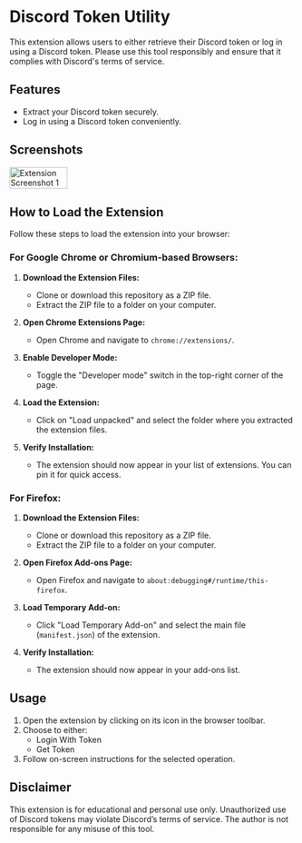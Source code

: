 # Discord Token Utility

This extension allows users to either retrieve their Discord token or log in using a Discord token. Please use this tool responsibly and ensure that it complies with Discord's terms of service.

## Features
- Extract your Discord token securely.
- Log in using a Discord token conveniently.

## Screenshots
<div style="display: flex; justify-content: space-between;">
  <img src="https://i.ibb.co/9h59VGw/image.png" alt="Extension Screenshot 1" width="45%">
</div>

## How to Load the Extension
Follow these steps to load the extension into your browser:

### For Google Chrome or Chromium-based Browsers:
1. **Download the Extension Files:**
   - Clone or download this repository as a ZIP file.
   - Extract the ZIP file to a folder on your computer.

2. **Open Chrome Extensions Page:**
   - Open Chrome and navigate to `chrome://extensions/`.

3. **Enable Developer Mode:**
   - Toggle the "Developer mode" switch in the top-right corner of the page.

4. **Load the Extension:**
   - Click on "Load unpacked" and select the folder where you extracted the extension files.

5. **Verify Installation:**
   - The extension should now appear in your list of extensions. You can pin it for quick access.

### For Firefox:
1. **Download the Extension Files:**
   - Clone or download this repository as a ZIP file.
   - Extract the ZIP file to a folder on your computer.

2. **Open Firefox Add-ons Page:**
   - Open Firefox and navigate to `about:debugging#/runtime/this-firefox`.

3. **Load Temporary Add-on:**
   - Click "Load Temporary Add-on" and select the main file (`manifest.json`) of the extension.

4. **Verify Installation:**
   - The extension should now appear in your add-ons list.

## Usage
1. Open the extension by clicking on its icon in the browser toolbar.
2. Choose to either:
   - Login With Token
   - Get Token
3. Follow on-screen instructions for the selected operation.

## Disclaimer
This extension is for educational and personal use only. Unauthorized use of Discord tokens may violate Discord’s terms of service. The author is not responsible for any misuse of this tool.
